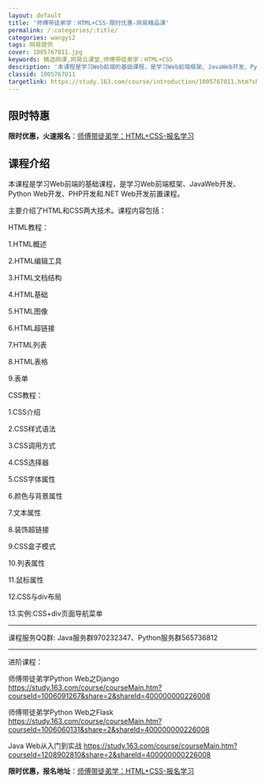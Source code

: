 ```yaml
---
layout: default
title: '师傅带徒弟学：HTML+CSS-限时优惠-网易精品课'
permalink: /:categories/:title/
categories: wangyi2
tags: 网易提供
cover: 1005767011.jpg
keywords: 精选网课,网易云课堂,师傅带徒弟学：HTML+CSS
description: '本课程是学习Web前端的基础课程，是学习Web前端框架、JavaWeb开发、PythonWeb开发、PHP开发和.NET'
classid: 1005767011
targetlink: https://study.163.com/course/introduction/1005767011.htm?share=1&shareId=1025206652&utm_campaign=share&utm_medium=iphoneShare&utm_source=&utm_u=1025206652
---
```


## 限时特惠

**限时优惠，火速报名**：[师傅带徒弟学：HTML+CSS-报名学习](https://study.163.com/course/introduction/1005767011.htm?share=1&shareId=1025206652&utm_campaign=share&utm_medium=iphoneShare&utm_source=&utm_u=1025206652)

## 课程介绍

本课程是学习Web前端的基础课程，是学习Web前端框架、JavaWeb开发、Python Web开发、PHP开发和.NET Web开发前置课程。

主要介绍了HTML和CSS两大技术。课程内容包括：

HTML教程：

1.HTML概述

2.HTML编辑工具

3.HTML文档结构

4.HTML基础

5.HTML图像

6.HTML超链接

7.HTML列表

8.HTML表格

9.表单

CSS教程：

1.CSS介绍

2.CSS样式语法

3.CSS调用方式

4.CSS选择器

5.CSS字体属性

6.颜色与背景属性

7.文本属性

8.装饰超链接

9.CSS盒子模式

10.列表属性

11.鼠标属性

12.CSS与div布局

13.实例:CSS+div页面导航菜单

------------------------------

课程服务QQ群: Java服务群970232347、Python服务群565736812

-------------------------------

进阶课程：

师傅带徒弟学Python Web之Django https://study.163.com/course/courseMain.htm?courseId=1006091267&share=2&shareId=400000000226008

师傅带徒弟学Python Web之Flask https://study.163.com/course/courseMain.htm?courseId=1006060131&share=2&shareId=400000000226008

Java Web从入门到实战 https://study.163.com/course/courseMain.htm?courseId=1208902810&share=2&shareId=400000000226008

**限时优惠，报名地址**：[师傅带徒弟学：HTML+CSS-报名学习](https://study.163.com/course/introduction/1005767011.htm?share=1&shareId=1025206652&utm_campaign=share&utm_medium=iphoneShare&utm_source=&utm_u=1025206652)

